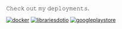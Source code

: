 𝙲𝚑𝚎𝚌𝚔 𝚘𝚞𝚝 𝚖𝚢 𝚍𝚎𝚙𝚕𝚘𝚢𝚖𝚎𝚗𝚝𝚜.

[![docker](https://img.shields.io/badge/Docker-2CA5E0?style=for-the-badge&logo=docker&logoColor=white)](https://hub.docker.com/u/arichard76)
[![librariesdotio](https://img.shields.io/badge/Libraries.io-3775A9?style=for-the-badge&logo=librariesdotio&logoColor=white)](https://libraries.io/github/arthuRHD)
[![googleplaystore](https://img.shields.io/badge/Google_Play_Store-00AC47?style=for-the-badge&logo=googleplay&logoColor=white)](https://play.google.com/store/apps/developer?id=arthuRHD)
